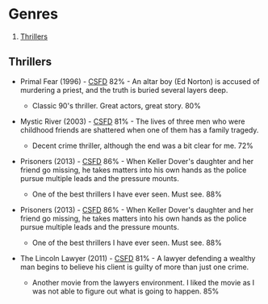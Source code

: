# Genres
1. [Thrillers](#Thrillers)  
 

## Thrillers

* Primal Fear (1996) - [CSFD](https://www.csfd.cz/film/15095-prvotni-strach/prehled/) 82% - An altar boy (Ed Norton) is accused of murdering a priest, and the truth is buried several layers deep. 
   * Classic 90's thriller. Great actors, great story. 80%

* Mystic River (2003) - [CSFD](https://www.csfd.cz/film/43014-tajemna-reka/prehled/) 81% - The lives of three men who were childhood friends are shattered when one of them has a family tragedy. 
    * Decent crime thriller, although the end was a bit clear for me. 72%

* Prisoners (2013) - [CSFD](https://www.csfd.cz/film/257071-zmizeni/prehled/) 86% - When Keller Dover's daughter and her friend go missing, he takes matters into his own hands as the police pursue multiple leads and the pressure mounts.
    * One of the best thrillers I have ever seen. Must see. 88%


* Prisoners (2013) - [CSFD](https://www.csfd.cz/film/257071-zmizeni/prehled/) 86% - When Keller Dover's daughter and her friend go missing, he takes matters into his own hands as the police pursue multiple leads and the pressure mounts.
    * One of the best thrillers I have ever seen. Must see. 88%

* The Lincoln Lawyer (2011) - [CSFD](https://www.csfd.cz/film/281083-obhajce/prehled/) 81% - A lawyer defending a wealthy man begins to believe his client is guilty of more than just one crime.
    * Another movie from the lawyers environment. I liked the movie as I was not able to figure out what is going to happen. 85%